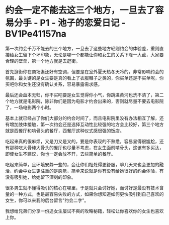 # 约会一定不能去这三个地方，一旦去了容易分手 - P1 - 池子的恋爱日记 - BV1Pe41157na

第一次约会千万不能去的三个地方，一旦去了这些地方轻则约会的体验差，重则直接给女生留下个坏印象，无论是哪一个都能让你和女生的关系下降一大截，大家要合理的壁垒，第一个地方就是去逛街。

首先逛街你在商场逛还好有空调，但要是在室外夏天热冬天冷的，非常影响约会的氛围，最关键的是女生要是真的看上了衣服鞋子之类的，你买单还是不买单呢，你买吧你和女生还没有确认关系，容易暴露需求感。

最后还会血本无归，你不买吧要是女生觉得你小气，你跳进黄河也洗不清了，第二个地方就是电影院，除非你们是因为电影才约会出来的，否则就尽量不要去电影院了，一场电影两个小时。

基本上就已经占了你们大部分的约会时间了，而且电影院里没有办法相互了解，还有增加肢体接触，第一次约会还是选择互动性比较强的地方会比较好，第三个地方就是西餐厅和啃骨头的餐厅，西餐厅这种仪式感很强的饭店。

吃起来真的很麻烦，又是刀又是叉的，要是你表现的不熟悉，容易显得很尴尬，还有那种吃大骨棒大骨头的餐厅也尽量不考虑，在女生面前啃骨头，这该有多买汰，即使女生不建议，你也一定会放不开，去些简单的餐厅。

吃起来简单，且环境安静一些的，会让你们相处得更舒服，聊几天来也会更加的融洽，约会中女生更注重的是感觉，简单来说就是你有没有给她很好的约会体验，有没有吸引她，给她留下深刻的印象。

很多男生就不懂得吸引的核心在哪里，于是就只会讨好她，而讨好是最没有技术含量的一种方式，也是最容易失败的方式，如果你想知道如何更快吸引到自己喜欢的女生，你可以来我的后台留言"约会二字"。

我想给兄弟们分享一份追女生屡试不爽的攻略秘籍，轻松让你喜欢你的女生也喜欢上你。